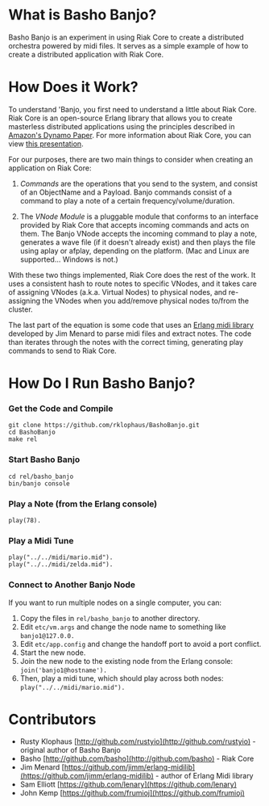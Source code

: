 # What is Basho Banjo?

Basho Banjo is an experiment in using Riak Core to create a
distributed orchestra powered by midi files. It serves as a simple
example of how to create a distributed application with Riak Core.

# How Does it Work?

To understand 'Banjo, you first need to understand a little about Riak
Core. Riak Core is an open-source Erlang library that allows you to
create masterless distributed applications using the principles
described in [Amazon's Dynamo Paper](http://www.allthingsdistributed.com/2007/10/amazons_dynamo.html). For more information about Riak
Core, you can view [this
presentation](http://www.slideshare.net/rklophaus/masterless-distributed-computing-with-riak-core-euc-2010).

For our purposes, there are two main things to consider when creating
an application on Riak Core:

1. *Commands* are the operations that you send to the system, and
consist of an ObjectName and a Payload. Banjo commands consist of a
command to play a note of a certain frequency/volume/duration.

2. The *VNode Module* is a pluggable module that conforms to an interface
provided by Riak Core that accepts incoming commands and acts on
them. The Banjo VNode accepts the incoming command to play a note,
generates a wave file (if it doesn't already exist) and then plays the
file using aplay or afplay, depending on the platform. (Mac and Linux are
supported... Windows is not.)

With these two things implemented, Riak Core does the rest of the
work. It uses a consistent hash to route notes to specific VNodes, and
it takes care of assigning VNodes (a.k.a. Virtual Nodes) to physical
nodes, and re-assigning the VNodes when you add/remove physical
nodes to/from the cluster.

The last part of the equation is some code that uses an [Erlang midi
library](https://github.com/jimm/erlang-midilib) developed by Jim
Menard to parse midi files and extract notes. The code than iterates
through the notes with the correct timing, generating play commands to
send to Riak Core.

# How Do I Run Basho Banjo?

### Get the Code and Compile

    git clone https://github.com/rklophaus/BashoBanjo.git
    cd BashoBanjo
    make rel

### Start Basho Banjo

    cd rel/basho_banjo
    bin/banjo console

### Play a Note (from the Erlang console)

    play(78).

### Play a Midi Tune

    play("../../midi/mario.mid").
    play("../../midi/zelda.mid").

### Connect to Another Banjo Node

If you want to run multiple nodes on a single computer, you can:

1. Copy the files in `rel/basho_banjo` to another directory.
2. Edit `etc/vm.args` and change the node name to something like `banjo1@127.0.0.`
3. Edit `etc/app.config` and change the handoff port to avoid a port conflict.
4. Start the new node.
5. Join the new node to the existing node from the Erlang console: `join('banjo1@hostname').`
6. Then, play a midi tune, which should play across both nodes: `play("../../midi/mario.mid").`

# Contributors

+ Rusty Klophaus [http://github.com/rustyio](http://github.com/rustyio) - original author of Basho Banjo
+ Basho [http://github.com/basho](http://github.com/basho) - Riak Core
+ Jim Menard [https://github.com/jimm/erlang-midilib](https://github.com/jimm/erlang-midilib) - author of Erlang Midi library
+ Sam Elliott [https://github.com/lenary](https://github.com/lenary)
+ John Kemp [https://github.com/frumioj](https://github.com/frumioj)